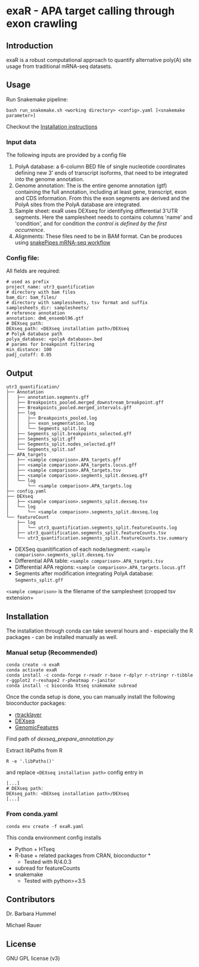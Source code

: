 # exaR - APA target calling through exon crawling 

## Introduction

exaR is a robust computational approach to quantify alternative poly(A) site usage from traditional mRNA-seq datasets.


## Usage

Run Snakemake pipeline:

```
bash run_snakemake.sh <working directory> <config>.yaml [<snakemake parameter>]
```

Checkout the [Installation instructions](#Installation)

### Input data

The following inputs are provided by a config file

1) PolyA database: a 6-column BED file of single nucleotide coordinates defining new 3' ends of transcript isoforms, that need to be integrated into the genome annotation.
2) Genome annotation: The is the entire genome annotation (gtf) containing the full annotation, including at least gene, transcript, exon and CDS information. From this the exon segments are derived and the PolyA sites from the PolyA database are integrated.
3) Sample sheet: exaR uses DEXseq for identifying differential 3'UTR segments. Here the samplesheet needs to contains columns 'name' and 'condition', and for condition the _control is defined by the first occurrence_.
4) Alignments: These files need to be in BAM format. Can be produces using [snakePipes mRNA-seq workflow](https://snakepipes.readthedocs.io/en/latest/content/workflows/mRNA-seq.html)

### Config file:

All fields are required:

```
# used as prefix
project_name: utr3_quantification
# directory with bam files
bam_dir: bam_files/
# directory with samplessheets, tsv format and suffix
samplesheets_dir: samplesheets/
# reference annotation
annotation: dm6_ensembl96.gtf
# DEXseq path:
DEXseq_path: <DEXseq installation path>/DEXseq
# PolyA database path
polya_database: <polyA database>.bed
# params for breakpoint filtering
min_distance: 100
padj_cutoff: 0.05
```

## Output

```
utr3_quantification/
├── Annotation
│   ├── annotation.segments.gff
│   ├── Breakpoints_pooled.merged_downstream_breakpoint.gff
│   ├── Breakpoints_pooled.merged_intervals.gff
│   ├── log
│   │   ├── Breakpoints_pooled.log
│   │   ├── exon_segmentation.log
│   │   └── Segments_split.log
│   ├── Segments_split.breakpoints_selected.gff
│   ├── Segments_split.gff
│   ├── Segments_split.nodes_selected.gff
│   └── Segments_split.saf
├── APA_targets
│   ├── <sample comparison>.APA_targets.gff
│   ├── <sample comparison>.APA_targets.locus.gff
│   ├── <sample comparison>.APA_targets.tsv
│   ├── <sample comparison>.segments_split.dexseq.gff
│   └── log
│       └── <sample comparison>.APA_targets.log
├── config.yaml
├── DEXseq
│   ├── <sample comparison>.segments_split.dexseq.tsv
│   └── log
│       └── <sample comparison>.segments_split.dexseq.log
└── featureCount
    ├── log
    │   └── utr3_quantification.segments_split.featureCounts.log
    ├── utr3_quantification.segments_split.featureCounts.tsv
    └── utr3_quantification.segments_split.featureCounts.tsv.summary
```

+ DEXSeq quanitification of each node/segment: `<sample comparison>.segments_split.dexseq.tsv`
+ Differential APA table: `<sample comparison>.APA_targets.tsv`
+ Differential APA regions: `<sample comparison>.APA_targets.locus.gff`
+ Segments after modification integrating PolyA database: `Segments_split.gff`

`<sample comparison>` is the filename of the samplesheet (cropped tsv extension=


## Installation

The installation through conda can take several hours and - especially the R packages - can be installed manually as well. 

### Manual setup (Recommended)

```
conda create -n exaR  
conda activate exaR
conda install -c conda-forge r-readr r-base r-dplyr r-stringr r-tibble r-ggplot2 r-reshape2 r-pheatmap r-janitor 
conda install -c bioconda htseq snakemake subread
```

Once the conda setup is done, you can manually install the following bioconductor packages:

* [rtracklayer](https://bioconductor.org/packages/release/bioc/html/rtracklayer.html)
* [DEXseq](https://www.bioconductor.org/packages/release/bioc/html/DEXSeq.html)
* [GenomicFeatures](https://bioconductor.org/packages/release/bioc/html/GenomicFeatures.html)

Find path of _dexseq_prepare_annotation.py_

Extract libPaths from R 

`R -e '.libPaths()'`

and replace `<DEXseq installation path>` config entry in

```
[...]
# DEXseq path:
DEXseq_path: <DEXseq installation path>/DEXseq
[...]
```


### From conda.yaml

`conda env create -f exaR.yaml`

This conda environment config installs

* Python + HTseq
* R-base + related packages from CRAN, bioconductor *
  * Tested with R/4.0.3 
* subread for featureCounts
* snakemake 
  * Tested with python>=3.5


## Contributors

Dr. Barbara Hummel

Michael Rauer


## License

GNU GPL license (v3)
